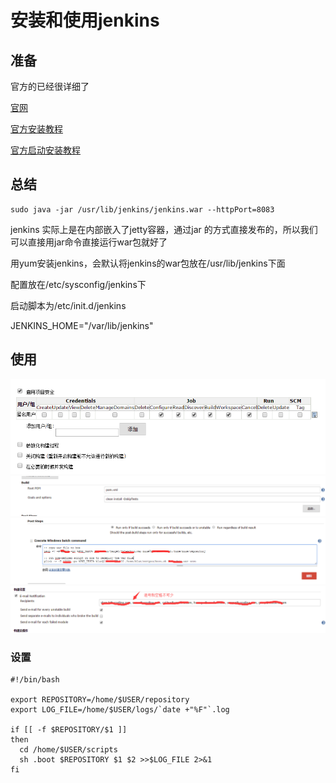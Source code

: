 # 安装和使用jenkins
## 准备
官方的已经很详细了

[官网](http://jenkins-ci.org/)

[官方安装教程](https://wiki.jenkins-ci.org/display/JENKINS/Use+Jenkins)

[官方启动安装教程](https://wiki.jenkins-ci.org/display/JENKINS/Starting+and+Accessing+Jenkins)


## 总结
```
sudo java -jar /usr/lib/jenkins/jenkins.war --httpPort=8083
```
jenkins 实际上是在内部嵌入了jetty容器，通过jar 的方式直接发布的，所以我们可以直接用jar命令直接运行war包就好了

用yum安装jenkins，会默认将jenkins的war包放在/usr/lib/jenkins下面

配置放在/etc/sysconfig/jenkins下

启动脚本为/etc/init.d/jenkins

JENKINS_HOME="/var/lib/jenkins"

## 使用
![](../extra/img/jenkins_0.png)
![](../extra/img/jenkins_1.png)
![](../extra/img/jenkins_2.png)
![](../extra/img/jenkins_3.png)
### 设置

```
#!/bin/bash

export REPOSITORY=/home/$USER/repository
export LOG_FILE=/home/$USER/logs/`date +"%F"`.log

if [[ -f $REPOSITORY/$1 ]]
then
  cd /home/$USER/scripts
  sh .boot $REPOSITORY $1 $2 >>$LOG_FILE 2>&1
fi
```

